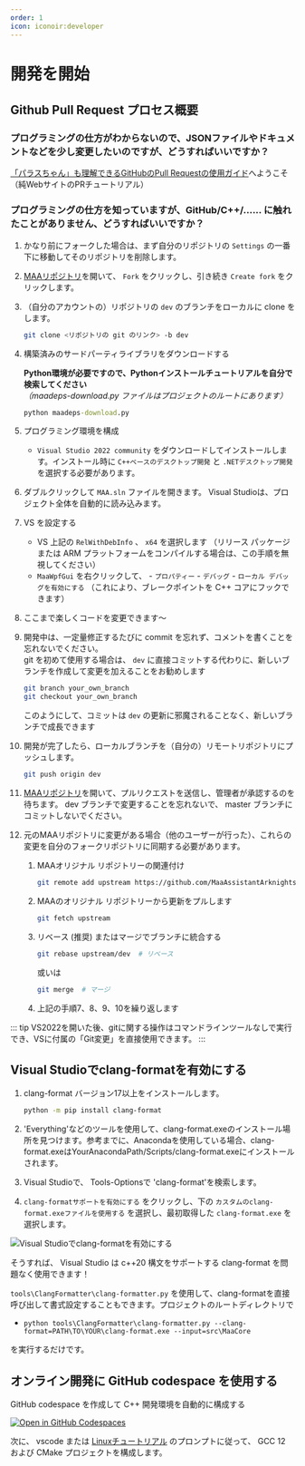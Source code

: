 ```yaml
---
order: 1
icon: iconoir:developer
---
```


# 開発を開始

## Github Pull Request プロセス概要

### プログラミングの仕方がわからないので、JSONファイルやドキュメントなどを少し変更したいのですが、どうすればいいですか？

[「パラスちゃん」も理解できるGitHubのPull Requestの使用ガイド](./純WebサイトのPRチュートリアル.md)へようこそ（純WebサイトのPRチュートリアル）

### プログラミングの仕方を知っていますが、GitHub/C++/...... に触れたことがありません、どうすればいいですか？

1. かなり前にフォークした場合は、まず自分のリポジトリの `Settings` の一番下に移動してそのリポジトリを削除します。
2. [MAAリポジトリ](https://github.com/MaaAssistantArknights/MaaAssistantArknights)を開いて、 `Fork` をクリックし、引き続き `Create fork` をクリックします。
3. （自分のアカウントの）リポジトリの `dev` のブランチをローカルに clone をします。

    ```bash
    git clone <リポジトリの git のリンク> -b dev
    ```

4. 構築済みのサードパーティライブラリをダウンロードする

    **Python環境が必要ですので、Pythonインストールチュートリアルを自分で検索してください**  
    _（maadeps-download.py ファイルはプロジェクトのルートにあります）_

    ```cmd
    python maadeps-download.py
    ```

5. プログラミング環境を構成

    - `Visual Studio 2022 community` をダウンロードしてインストールします。インストール時に `C++ベースのデスクトップ開発` と `.NETデスクトップ開発` を選択する必要があります。

6. ダブルクリックして `MAA.sln` ファイルを開きます。 Visual Studioは、プロジェクト全体を自動的に読み込みます。
7. VS を設定する

    - VS 上記の `RelWithDebInfo` 、 `x64` を選択します （リリース パッケージまたは ARM プラットフォームをコンパイルする場合は、この手順を無視してください）
    - `MaaWpfGui` を右クリックして、 - `プロパティー` - `デバッグ` - `ローカル デバッグを有効にする` （これにより、ブレークポイントを C++ コアにフックできます）

8. ここまで楽しくコードを変更できます～
9. 開発中は、一定量修正するたびに commit を忘れず、コメントを書くことを忘れないでください。  
    git を初めて使用する場合は、 `dev` に直接コミットする代わりに、新しいブランチを作成して変更を加えることをお勧めします

    ```bash
    git branch your_own_branch
    git checkout your_own_branch
    ```

    このようにして、コミットは `dev` の更新に邪魔されることなく、新しいブランチで成長できます

10. 開発が完了したら、ローカルブランチを（自分の）リモートリポジトリにプッシュします。

    ```bash
    git push origin dev
    ```

11. [MAAリポジトリ](https://github.com/MaaAssistantArknights/MaaAssistantArknights)を開いて、プルリクエストを送信し、管理者が承認するのを待ちます。 dev ブランチで変更することを忘れないで、 master ブランチにコミットしないでください。
12. 元のMAAリポジトリに変更がある場合（他のユーザーが行った）、これらの変更を自分のフォークリポジトリに同期する必要があります。

    1. MAAオリジナル リポジトリーの関連付け

        ```bash
        git remote add upstream https://github.com/MaaAssistantArknights/MaaAssistantArknights.git
        ```

    2. MAAのオリジナル リポジトリーから更新をプルします

        ```bash
        git fetch upstream
        ```

    3. リベース (推奨) またはマージでブランチに統合する

        ```bash
        git rebase upstream/dev  # リベース
        ```

        或いは

        ```bash
        git merge  # マージ
        ```

    4. 上記の手順7、8、9、10を繰り返します

::: tip
VS2022を開いた後、gitに関する操作はコマンドラインツールなしで実行でき、VSに付属の「Git変更」を直接使用できます。
:::

## Visual Studioでclang-formatを有効にする

1. clang-format バージョン17以上をインストールします。

    ```bash
    python -m pip install clang-format
    ```

2. 'Everything'などのツールを使用して、clang-format.exeのインストール場所を見つけます。参考までに、Anacondaを使用している場合、clang-format.exeはYourAnacondaPath/Scripts/clang-format.exeにインストールされます。
3. Visual Studioで、 Tools-Optionsで 'clang-format'を検索します。
4. `clang-formatサポートを有効にする` をクリックし、下の `カスタムのclang-format.exeファイルを使用する` を選択し、最初取得した `clang-format.exe` を選択します。

![Visual Studioでclang-formatを有効にする](https://github.com/MaaAssistantArknights/MaaAssistantArknights/assets/18511905/23ab94dd-09da-4b88-8c62-6b5f9dfad1a2)

そうすれば、 Visual Studio は c++20 構文をサポートする clang-format を問題なく使用できます！

`tools\ClangFormatter\clang-formatter.py` を使用して、clang-formatを直接呼び出して書式設定することもできます。プロジェクトのルートディレクトリで

- `python tools\ClangFormatter\clang-formatter.py --clang-format=PATH\TO\YOUR\clang-format.exe --input=src\MaaCore`

を実行するだけです。

## オンライン開発に GitHub codespace を使用する

GitHub codespace を作成して C++ 開発環境を自動的に構成する

[![Open in GitHub Codespaces](https://github.com/codespaces/badge.svg?color=green)](https://codespaces.new/MaaAssistantArknights/MaaAssistantArknights)

次に、 vscode または [Linuxチュートリアル](./Linuxチュートリアル.md) のプロンプトに従って、 GCC 12 および CMake プロジェクトを構成します。

